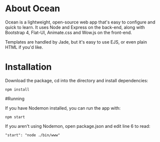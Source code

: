 # About Ocean
Ocean is a lightweight, open-source web app that's easy to configure and quick to learn. It uses Node and Express on the back-end, along with Bootstrap 4, Flat-UI, Animate.css and Wow.js on the front-end.

Templates are handled by Jade, but it's easy to use EJS, or even plain HTML if you'd like.

# Installation
Download the package, cd into the directory and install dependencies:

```
npm install
```

#Running

If you have Nodemon installed, you can run the app with:

```
npm start
```

If you aren't using Nodemon, open package.json and edit line 6 to read:

```
"start": "node ./bin/www"
```